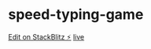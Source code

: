 # speed-typing-game

[Edit on StackBlitz ⚡️](https://stackblitz.com/edit/react-332hyh)
[live](https://react-332hyh.stackblitz.io)